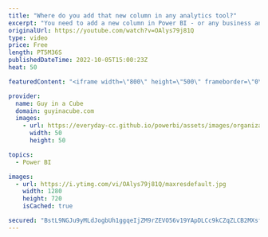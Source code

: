 ```yaml
---
title: "Where do you add that new column in any analytics tool?"
excerpt: "You need to add a new column in Power BI - or any business analytics tool. Where do you add the column? Is there a cost to that? Matthew Roche explains his thoughts on his maxim that has everyone talking!  Connect with Matthew Roche Twitter: https://twitter.com/SQLAllFather LinkedIn: https://www.linkedin.com/in/matthewroche/"
originalUrl: https://youtube.com/watch?v=OAlys79j81Q
type: video
price: Free
length: PT5M36S
publishedDateTime: 2022-10-05T15:00:23Z
heat: 50

featuredContent: "<iframe width=\"800\" height=\"500\" frameborder=\"0\" src=\"https://www.youtube.com/embed/OAlys79j81Q\" allow=\"accelerometer; autoplay; encrypted-media; gyroscope; picture-in-picture\" allowfullscreen></iframe>"

provider:
  name: Guy in a Cube
  domain: guyinacube.com
  images:
    - url: https://everyday-cc.github.io/powerbi/assets/images/organizations/guyinacube.com-50x50.jpg
      width: 50
      height: 50

topics:
  - Power BI

images:
  - url: https://i.ytimg.com/vi/OAlys79j81Q/maxresdefault.jpg
    width: 1280
    height: 720
    isCached: true

secured: "BstL9NGJu9yMLdJogbUh1ggqeIjZM9rZEVO56v19YApDLCc9kCZqZLCB2MXsfUoUxLZ4MhbEkOgVTgYdJjvIo0D3e94Y4wOJ48AD7zOqrLlr5wEmIt018TRmc3RR3EF0ihwU9dXBGs8xQWPUhPXgTRku2jFW3Oy1h9ym9KZPlsBoJQoBM0Vyrl/rJALlptwZ+xFtfziL8g0vWDxtOymmC4Sksb42krzqUTMoRHLZx6/qLgcbBc/vqaAwfMeQvZfVFBl7Bg6Vs96Qxpn4bFJSxbshiYSCB6CUTXrOIT/+W+IPv5MS1C+5fR2Olkns1Vbn4YNzCfkhW2Lhhdv5E5tJOm9bWFl2H04+kjoV0eCDl7m2qzJk0uVamCYjRAA+HTgln7XX2/9AgpoTOrzX3zh7Dizhj2FbiyM1GmIkh41hmYo=;pF+SJtH1Q+WtgwqmgjuNBg=="
---
```


